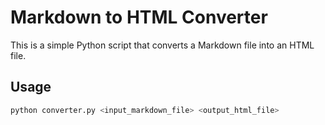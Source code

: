 # Markdown to HTML Converter

This is a simple Python script that converts a Markdown file into an HTML file.

## Usage

```bash
python converter.py <input_markdown_file> <output_html_file>
